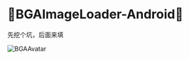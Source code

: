 :running:BGAImageLoader-Android:running:
============

先挖个坑，后面来填

![BGAAvatar](http://7xk9dj.com1.z0.glb.clouddn.com/bgaavatar.gif)
